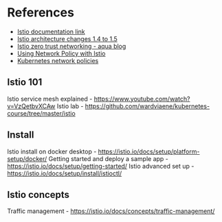 # References
* [Istio documentation link](https://istio.io/docs/concepts/what-is-istio/)
* [Istio architecture changes 1.4 to 1.5](https://developer.ibm.com/components/istio/blogs/istio-15-release/)
* [Istio zero trust networking - aqua blog](https://blog.aquasec.com/istio-kubernetes-security-zero-trust-networking#:~:text=Istio%20network%20policy%20is%20enforced,is%20enforced%20on%20the%20host.&text=Kubernetes'%20layer%204%20network%20policy,solid%20base%20layer%20of%20policy.)
* [Using Network Policy with Istio](https://istio.io/blog/2017/0.1-using-network-policy/)
* [Kubernetes network policies](https://kubernetes.io/docs/concepts/services-networking/network-policies/)

## Istio 101
Istio service mesh explained - https://www.youtube.com/watch?v=VzQetbvXCAw
Istio lab - https://github.com/wardviaene/kubernetes-course/tree/master/istio

## Install
Istio install on docker desktop - https://istio.io/docs/setup/platform-setup/docker/
Getting started and deploy a sample app - https://istio.io/docs/setup/getting-started/
Istio advanced set up - https://istio.io/docs/setup/install/istioctl/

## Istio concepts 
Traffic management - https://istio.io/docs/concepts/traffic-management/
